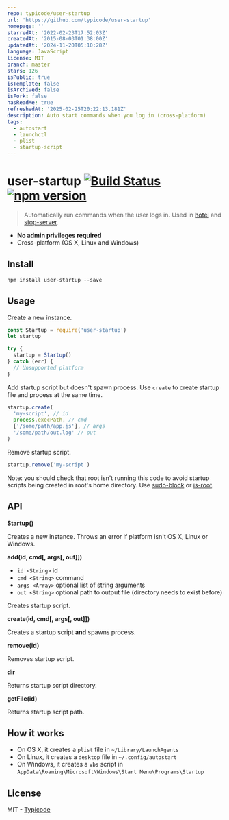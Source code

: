 ```yaml
---
repo: typicode/user-startup
url: 'https://github.com/typicode/user-startup'
homepage: ''
starredAt: '2022-02-23T17:52:03Z'
createdAt: '2015-08-03T01:38:00Z'
updatedAt: '2024-11-20T05:10:28Z'
language: JavaScript
license: MIT
branch: master
stars: 126
isPublic: true
isTemplate: false
isArchived: false
isFork: false
hasReadMe: true
refreshedAt: '2025-02-25T20:22:13.181Z'
description: Auto start commands when you log in (cross-platform)
tags:
  - autostart
  - launchctl
  - plist
  - startup-script
---
```


# user-startup [![Build Status](https://travis-ci.org/typicode/user-startup.svg)](https://travis-ci.org/typicode/user-startup) [![npm version](https://badge.fury.io/js/user-startup.svg)](https://www.npmjs.com/package/user-startup)

> Automatically run commands when the user logs in. Used in [hotel](https://github.com/typicode/hotel) and [stop-server](https://github.com/typicode/stop-server).

  * __No admin privileges required__
  * Cross-platform (OS X, Linux and Windows)

## Install

```
npm install user-startup --save
```

## Usage

Create a new instance.

```js
const Startup = require('user-startup')
let startup

try {
  startup = Startup()
} catch (err) {
  // Unsupported platform
}
```

Add startup script but doesn't spawn process. Use `create` to create startup file and process at the same time.

```js
startup.create(
  'my-script', // id
  process.execPath, // cmd
  ['/some/path/app.js'], // args
  '/some/path/out.log' // out
)
```

Remove startup script.

```js
startup.remove('my-script')
```

Note: you should check that root isn't running this code to avoid startup scripts being created in root's home directory. Use [sudo-block](https://github.com/sindresorhus/sudo-block) or [is-root](https://github.com/sindresorhus/is-root).

## API

__Startup()__

Creates a new instance.
Throws an error if platform isn't OS X, Linux or Windows.

__add(id, cmd[, args[, out]])__

* `id <String>` id
* `cmd <String>` command
* `args <Array>` optional list of string arguments
* `out <String>` optional path to output file (directory needs to exist before)

Creates startup script.

__create(id, cmd[, args[, out]])__

Creates a startup script __and__ spawns process.

__remove(id)__

Removes startup script.

__dir__

Returns startup script directory.

__getFile(id)__

Returns startup script path.

## How it works

* On OS X, it creates a `plist` file in  `~/Library/LaunchAgents`
* On Linux, it creates a `desktop` file in `~/.config/autostart`
* On Windows, it creates a `vbs` script in `AppData\Roaming\Microsoft\Windows\Start Menu\Programs\Startup`

## License

MIT - [Typicode](https://github.com/typicode)
